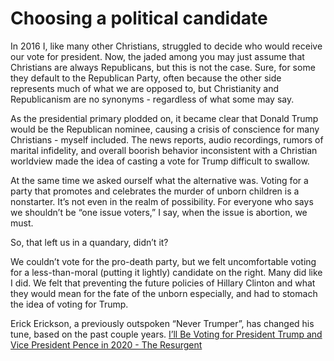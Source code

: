  # Choosing a political candidate
In 2016 I, like many other Christians, struggled to decide who would receive our vote for president. Now, the jaded among you may just assume that Christians are always Republicans, but this is not the case. Sure, for some they default to the Republican Party, often because the other side represents much of what we are opposed to, but Christianity and Republicanism are no synonyms - regardless of what some may say.

As the presidential primary plodded on, it became clear that Donald Trump would be the Republican nominee, causing a crisis of conscience for many Christians - myself included. The news reports, audio recordings, rumors of marital infidelity, and overall boorish behavior inconsistent with a Christian worldview made the idea of casting a vote for Trump difficult to swallow.

At the same time we asked ourself what the alternative was. Voting for a party that promotes and celebrates the murder of unborn children is a nonstarter. It’s not even in the realm of possibility. For everyone who says we shouldn’t be “one issue voters,” I say, when the issue is abortion, we must. 

So, that left us in a quandary, didn’t it? 

We couldn’t vote for the pro-death party, but we felt uncomfortable voting for a less-than-moral (putting it lightly) candidate on the right. Many did like I did. We felt that preventing the future policies of Hillary Clinton and what they would mean for the fate of the unborn especially, and had to stomach the idea of voting for Trump. 


Erick Erickson, a previously outspoken “Never Trumper”, has changed his tune, based on the past couple years. [I’ll Be Voting for President Trump and Vice President Pence in 2020 - The Resurgent](https://theresurgent.com/2019/02/11/ill-be-voting-for-president-trump-and-vice-president-pence-in-2020/)

